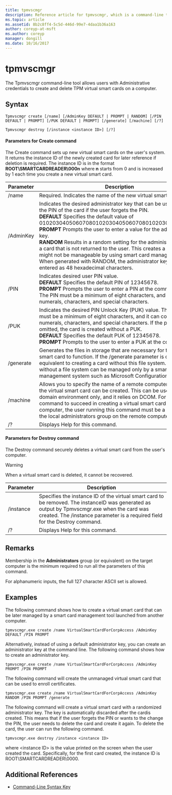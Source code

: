 ```yaml
---
title: tpmvscmgr
description: Reference article for tpmvscmgr, which is a command-line tool that lets users with Administrative credentials create and delete TPM virtual smart cards on a computer.
ms.topic: article
ms.assetid: 8b2c8ff4-5c5d-446d-99e7-4daa1b36a163
author: coreyp-at-msft
ms.author: coreyp
manager: dongill
ms.date: 10/16/2017
---
```


# tpmvscmgr

The Tpmvscmgr command-line tool allows users with Administrative credentials to create and delete TPM virtual smart cards on a computer.

## Syntax

```
Tpmvscmgr create [/name] [/AdminKey DEFAULT | PROMPT | RANDOM] [/PIN DEFAULT | PROMPT] [/PUK DEFAULT | PROMPT] [/generate] [/machine] [/?]
```
```
Tpmvscmgr destroy [/instance <instance ID>] [/?]
```

#### Parameters for Create command

The Create command sets up new virtual smart cards on the user's system. It returns the instance ID of the newly created card for later reference if deletion is required. The instance ID is in the format **ROOT\SMARTCARDREADER\000n** where **n** starts from 0 and is increased by 1 each time you create a new virtual smart card.

|Parameter|Description|
|---------|-----------|
|/name|Required. Indicates the name of the new virtual smart card.|
|/AdminKey|Indicates the desired administrator key that can be used to reset the PIN of the card if the user forgets the PIN.</br>**DEFAULT** Specifies the default value of 010203040506070801020304050607080102030405060708.</br>**PROMPT** Prompts the user to enter a value for the administrator key.</br>**RANDOM** Results in a random setting for the administrator key for a card that is not returned to the user. This creates a card that might not be manageable by using smart card management tools. When generated with RANDOM, the administrator key must be entered as 48 hexadecimal characters.|
|/PIN|Indicates desired user PIN value.</br>**DEFAULT** Specifies the default PIN of 12345678.</br>**PROMPT** Prompts the user to enter a PIN at the command line. The PIN must be a minimum of eight characters, and it can contain numerals, characters, and special characters.|
|/PUK|Indicates the desired PIN Unlock Key (PUK) value. The PUK value must be a minimum of eight characters, and it can contain numerals, characters, and special characters. If the parameter is omitted, the card is created without a PUK.</br>**DEFAULT** Specifies the default PUK of 12345678.</br>**PROMPT** Prompts to the user to enter a PUK at the command line.|
|/generate|Generates the files in storage that are necessary for the virtual smart card to function. If the /generate parameter is omitted, it is equivalent to creating a card without this file system. A card without a file system can be managed only by a smart card management system such as Microsoft Configuration Manager.|
|/machine|Allows you to specify the name of a remote computer on which the virtual smart card can be created. This can be used in a domain environment only, and it relies on DCOM. For the command to succeed in creating a virtual smart card on a different computer, the user running this command must be a member in the local administrators group on the remote computer.|
|/?|Displays Help for this command.|

#### Parameters for Destroy command

The Destroy command securely deletes a virtual smart card from the user's computer.

> [!WARNING]
> When a virtual smart card is deleted, it cannot be recovered.

|Parameter|Description|
|---------|-----------|
|/instance|Specifies the instance ID of the virtual smart card to be removed. The instanceID was generated as output by Tpmvscmgr.exe when the card was created. The /instance parameter is a required field for the Destroy command.|
|/?|Displays Help for this command.|

## Remarks

Membership in the **Administrators** group (or equivalent) on the target computer is the minimum required to run all the parameters of this command.

For alphanumeric inputs, the full 127 character ASCII set is allowed.

## Examples

The following command shows how to create a virtual smart card that can be later managed by a smart card management tool launched from another computer.
```
tpmvscmgr.exe create /name VirtualSmartCardForCorpAccess /AdminKey DEFAULT /PIN PROMPT
```
Alternatively, instead of using a default administrator key, you can create an administrator key at the command line. The following command shows how to create an administrator key.
```
tpmvscmgr.exe create /name VirtualSmartCardForCorpAccess /AdminKey PROMPT /PIN PROMPT
```
The following command will create the unmanaged virtual smart card that can be used to enroll certificates.
```
tpmvscmgr.exe create /name VirtualSmartCardForCorpAccess /AdminKey RANDOM /PIN PROMPT /generate
```
The following command will create a virtual smart card with a randomized administrator key. The key is automatically discarded after the cardis created. This means that if the user forgets the PIN or wants to the change the PIN, the user needs to delete the card and create it again. To delete the card, the user can run the following command.
```
tpmvscmgr.exe destroy /instance <instance ID>
```
where \<instance ID> is the value printed on the screen when the user created the card. Specifically, for the first card created, the instance ID is ROOT\SMARTCARDREADER\0000.

## Additional References

- [Command-Line Syntax Key](command-line-syntax-key.md)